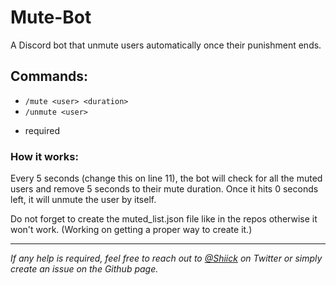 # Mute-Bot

A Discord bot that unmute users automatically once their punishment ends.

## Commands:
- `/mute <user> <duration>`
- `/unmute <user>`

* required

### How it works:
Every 5 seconds (change this on line 11), the bot will check for all the muted users and remove 5 seconds to their mute duration. Once it hits 0 seconds left, it will unmute the user by itself.

Do not forget to create the muted_list.json file like in the repos otherwise it won't work. (Working on getting a proper way to create it.)

---
*If any help is required, feel free to reach out to [@Shiick](https://twitter.com/Shiick) on Twitter or simply create an issue on the Github page.*